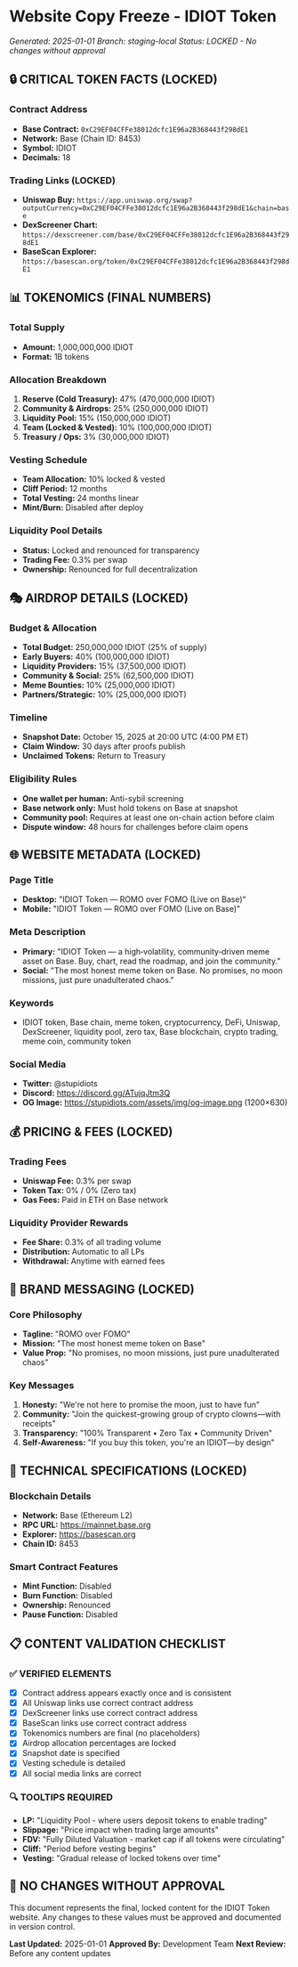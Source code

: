 # Website Copy Freeze - IDIOT Token

*Generated: 2025-01-01*
*Branch: staging-local*
*Status: LOCKED - No changes without approval*

## 🔒 CRITICAL TOKEN FACTS (LOCKED)

### Contract Address
- **Base Contract:** `0xC29EF04CFFe38012dcfc1E96a2B368443f298dE1`
- **Network:** Base (Chain ID: 8453)
- **Symbol:** IDIOT
- **Decimals:** 18

### Trading Links (LOCKED)
- **Uniswap Buy:** `https://app.uniswap.org/swap?outputCurrency=0xC29EF04CFFe38012dcfc1E96a2B368443f298dE1&chain=base`
- **DexScreener Chart:** `https://dexscreener.com/base/0xC29EF04CFFe38012dcfc1E96a2B368443f298dE1`
- **BaseScan Explorer:** `https://basescan.org/token/0xC29EF04CFFe38012dcfc1E96a2B368443f298dE1`

## 📊 TOKENOMICS (FINAL NUMBERS)

### Total Supply
- **Amount:** 1,000,000,000 IDIOT
- **Format:** 1B tokens

### Allocation Breakdown
1. **Reserve (Cold Treasury):** 47% (470,000,000 IDIOT)
2. **Community & Airdrops:** 25% (250,000,000 IDIOT)
3. **Liquidity Pool:** 15% (150,000,000 IDIOT)
4. **Team (Locked & Vested):** 10% (100,000,000 IDIOT)
5. **Treasury / Ops:** 3% (30,000,000 IDIOT)

### Vesting Schedule
- **Team Allocation:** 10% locked & vested
- **Cliff Period:** 12 months
- **Total Vesting:** 24 months linear
- **Mint/Burn:** Disabled after deploy

### Liquidity Pool Details
- **Status:** Locked and renounced for transparency
- **Trading Fee:** 0.3% per swap
- **Ownership:** Renounced for full decentralization

## 🎭 AIRDROP DETAILS (LOCKED)

### Budget & Allocation
- **Total Budget:** 250,000,000 IDIOT (25% of supply)
- **Early Buyers:** 40% (100,000,000 IDIOT)
- **Liquidity Providers:** 15% (37,500,000 IDIOT)
- **Community & Social:** 25% (62,500,000 IDIOT)
- **Meme Bounties:** 10% (25,000,000 IDIOT)
- **Partners/Strategic:** 10% (25,000,000 IDIOT)

### Timeline
- **Snapshot Date:** October 15, 2025 at 20:00 UTC (4:00 PM ET)
- **Claim Window:** 30 days after proofs publish
- **Unclaimed Tokens:** Return to Treasury

### Eligibility Rules
- **One wallet per human:** Anti-sybil screening
- **Base network only:** Must hold tokens on Base at snapshot
- **Community pool:** Requires at least one on-chain action before claim
- **Dispute window:** 48 hours for challenges before claim opens

## 🌐 WEBSITE METADATA (LOCKED)

### Page Title
- **Desktop:** "IDIOT Token — ROMO over FOMO (Live on Base)"
- **Mobile:** "IDIOT Token — ROMO over FOMO (Live on Base)"

### Meta Description
- **Primary:** "IDIOT Token — a high‑volatility, community‑driven meme asset on Base. Buy, chart, read the roadmap, and join the community."
- **Social:** "The most honest meme token on Base. No promises, no moon missions, just pure unadulterated chaos."

### Keywords
- IDIOT token, Base chain, meme token, cryptocurrency, DeFi, Uniswap, DexScreener, liquidity pool, zero tax, Base blockchain, crypto trading, meme coin, community token

### Social Media
- **Twitter:** @stupidiots
- **Discord:** https://discord.gg/ATujqJtm3Q
- **OG Image:** https://stupidiots.com/assets/img/og-image.png (1200×630)

## 💰 PRICING & FEES (LOCKED)

### Trading Fees
- **Uniswap Fee:** 0.3% per swap
- **Token Tax:** 0% / 0% (Zero tax)
- **Gas Fees:** Paid in ETH on Base network

### Liquidity Provider Rewards
- **Fee Share:** 0.3% of all trading volume
- **Distribution:** Automatic to all LPs
- **Withdrawal:** Anytime with earned fees

## 🎯 BRAND MESSAGING (LOCKED)

### Core Philosophy
- **Tagline:** "ROMO over FOMO"
- **Mission:** "The most honest meme token on Base"
- **Value Prop:** "No promises, no moon missions, just pure unadulterated chaos"

### Key Messages
1. **Honesty:** "We're not here to promise the moon, just to have fun"
2. **Community:** "Join the quickest-growing group of crypto clowns—with receipts"
3. **Transparency:** "100% Transparent • Zero Tax • Community Driven"
4. **Self-Awareness:** "If you buy this token, you're an IDIOT—by design"

## 🔧 TECHNICAL SPECIFICATIONS (LOCKED)

### Blockchain Details
- **Network:** Base (Ethereum L2)
- **RPC URL:** https://mainnet.base.org
- **Explorer:** https://basescan.org
- **Chain ID:** 8453

### Smart Contract Features
- **Mint Function:** Disabled
- **Burn Function:** Disabled
- **Ownership:** Renounced
- **Pause Function:** Disabled

## 📋 CONTENT VALIDATION CHECKLIST

### ✅ VERIFIED ELEMENTS
- [x] Contract address appears exactly once and is consistent
- [x] All Uniswap links use correct contract address
- [x] DexScreener links use correct contract address
- [x] BaseScan links use correct contract address
- [x] Tokenomics numbers are final (no placeholders)
- [x] Airdrop allocation percentages are locked
- [x] Snapshot date is specified
- [x] Vesting schedule is detailed
- [x] All social media links are correct

### 🔍 TOOLTIPS REQUIRED
- **LP:** "Liquidity Pool - where users deposit tokens to enable trading"
- **Slippage:** "Price impact when trading large amounts"
- **FDV:** "Fully Diluted Valuation - market cap if all tokens were circulating"
- **Cliff:** "Period before vesting begins"
- **Vesting:** "Gradual release of locked tokens over time"

## 🚫 NO CHANGES WITHOUT APPROVAL

This document represents the final, locked content for the IDIOT Token website. Any changes to these values must be approved and documented in version control.

**Last Updated:** 2025-01-01
**Approved By:** Development Team
**Next Review:** Before any content updates
